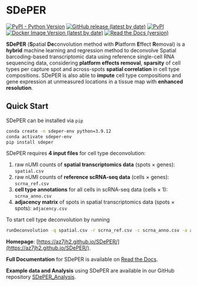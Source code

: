 # SDePER
[![PyPI - Python Version](https://img.shields.io/pypi/pyversions/sdeper)](https://www.python.org/) [![GitHub release (latest by date)](https://img.shields.io/github/v/release/az7jh2/SDePER)](https://github.com/az7jh2/SDePER) [![PyPI](https://img.shields.io/pypi/v/sdeper)](https://pypi.org/project/sdeper/) [![Docker Image Version (latest by date)](https://img.shields.io/docker/v/az7jh2/sdeper?label=docker)](https://hub.docker.com/r/az7jh2/sdeper) [![Read the Docs (version)](https://img.shields.io/readthedocs/sdeper/latest)](https://sdeper.readthedocs.io/en/latest/)

**SDePER** (**S**patial **De**convolution method with **P**latform **E**ffect **R**emoval) is a **hybrid** machine learning and regression method to deconvolve Spatial barcoding-based transcriptomic data using reference single-cell RNA sequencing data, considering **platform effects removal**, **sparsity** of cell types per capture spot and across-spots **spatial correlation** in cell type compositions. SDePER is also able to **impute** cell type compositions and gene expression at unmeasured locations in a tissue map with **enhanced resolution**.

## Quick Start

SDePER can be installed via `pip`

```bash
conda create -n sdeper-env python=3.9.12
conda activate sdeper-env
pip install sdeper
```

SDePER requires **4 input files** for cell type deconvolution:

1. raw nUMI counts of **spatial transcriptomics data** (spots × genes): `spatial.csv`
2. raw nUMI counts of **reference scRNA-seq data** (cells × genes): `scrna_ref.csv`
3. **cell type annotations** for all cells in scRNA-seq data (cells × 1): `scrna_anno.csv`
4. **adjacency matrix** of spots in spatial transcriptomics data (spots × spots): `adjacency.csv`

To start cell type deconvolution by running

```bash
runDeconvolution -q spatial.csv -r scrna_ref.csv -c scrna_anno.csv -a adjacency.csv
```

**Homepage**: [https://az7jh2.github.io/SDePER/](https://az7jh2.github.io/SDePER/).

**Full Documentation** for SDePER is available on [Read the Docs](https://sdeper.readthedocs.io/en/latest/).

**Example data and Analysis** using SDePER are available in our GitHub repository [SDePER_Analysis](https://github.com/az7jh2/SDePER_Analysis).
